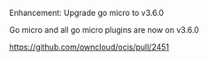 Enhancement: Upgrade go micro to v3.6.0

Go micro and all go micro plugins are now on v3.6.0

https://github.com/owncloud/ocis/pull/2451
